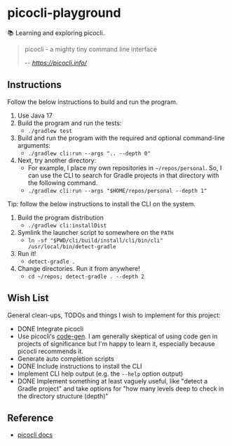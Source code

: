 # picocli-playground

📚 Learning and exploring picocli.

> picocli - a mighty tiny command line interface
>
> -- <cite>https://picocli.info/</cite>

## Instructions

Follow the below instructions to build and run the program.

1. Use Java 17
2. Build the program and run the tests:
    * `./gradlew test`
3. Build and run the program with the required and optional command-line arguments:
    * `./gradlew cli:run --args ".. --depth 0"`
4. Next, try another directory:
    * For example, I place my own repositories in `~/repos/personal`. So, I can use the CLI to search for Gradle
      projects in that directory with the following command.
    * `./gradlew cli:run --args "$HOME/repos/personal --depth 1"`

Tip: follow the below instructions to install the CLI on the system.

1. Build the program distribution
   * `./gradlew cli:installDist`
1. Symlink the launcher script to somewhere on the `PATH`
   * `ln -sf "$PWD/cli/build/install/cli/bin/cli" /usr/local/bin/detect-gradle`
1. Run it!
   * `detect-gradle .`
1. Change directories. Run it from anywhere!
   * `cd ~/repos; detect-gradle . --depth 2`

## Wish List

General clean-ups, TODOs and things I wish to implement for this project:

* DONE Integrate picocli
* Use picocli's [code-gen](https://picocli.info/#_annotation_processor). I am generally skeptical of using code gen in
  projects of significance but I'm happy to learn it, especially because picocli recommends it.
* Generate auto completion scripts
* DONE Include instructions to install the CLI
* Implement CLI help output (e.g. the `--help` option output)
* DONE Implement something at least vaguely useful, like "detect a Gradle project" and take options for "how many
  levels deep to check in the directory structure (depth)"

## Reference

* [picocli docs](https://picocli.info/)
